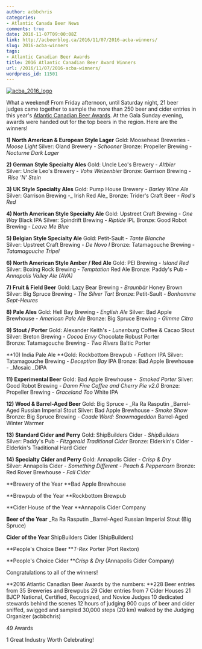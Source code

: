 ```yaml
---
author: acbbchris
categories:
- Atlantic Canada Beer News
comments: true
date: 2016-11-07T09:00:08Z
link: http://acbeerblog.ca/2016/11/07/2016-acba-winners/
slug: 2016-acba-winners
tags:
- Atlantic Canadian Beer Awards
title: 2016 Atlantic Canadian Beer Award Winners
url: /2016/11/07/2016-acba-winners/
wordpress_id: 11501
---
```


[![acba_2016_logo](http://acbeerblog.ca/wp-content/uploads/2016/11/acba_2016_logo.jpg)](http://acbeerblog.ca/wp-content/uploads/2016/11/acba_2016_logo.jpg)



What a weekend! From Friday afternoon, until Saturday night, 21 beer judges came together to sample the more than 250 beer and cider entries in this year's [Atlantic Canadian Beer Awards](https://www.facebook.com/BeerAwardsAtlantic/). At the Gala Sunday evening, awards were handed out for the top beers in the region. Here are the winners!

**1) North American & European Style Lager**
Gold: Moosehead Breweries - _Moose Light_
Silver: Oland Brewery - _Schooner_
Bronze: Propeller Brewing - _Nocturne Dark Lager_

**2) German Style Specialty Ales**
Gold: Uncle Leo's Brewery - _Altbier_
Silver: Uncle Leo's Brewery - _Vohs Weizenbier_
Bronze: Garrison Brewing - _Rise 'N' Stein_

**3) UK Style Specialty Ales**
Gold: Pump House Brewery - _Barley Wine Ale_
Silver: Garrison Brewing -_ Irish Red Ale_
Bronze: Trider's Craft Beer - _Rod's Red_

**4) North American Style Specialty Ale**
Gold: Upstreet Craft Brewing - _One Way_ Black IPA
Silver: Spindrift Brewing - _Riptide_ IPL
Bronze: Good Robot Brewing - _Leave Me Blue_

**5) Belgian Style Specialty Ale**
Gold: Petit-Sault - _Tante Blanche_
Silver: Upstreet Craft Brewing - _De Novo I_
Bronze: Tatamagouche Brewing - _Tatamagouche Tripel_

**6) North American Style Amber / Red Ale**
Gold: PEI Brewing - _Island Red_
Silver: Boxing Rock Brewing - _Temptation_ Red Ale
Bronze: Paddy's Pub - _Annapolis Valley Ale (AVA)_

**7) Fruit & Field Beer**
Gold: Lazy Bear Brewing - _Braunbär_ Honey Brown
Silver: Big Spruce Brewing - _The Silver Tart_
Bronze: Petit-Sault - _Bonhomme Sept-Heures_

**8) Pale Ales**
Gold: Hell Bay Brewing - _English Ale_
Silver: Bad Apple Brewhouse - _American Pale Ale_
Bronze: Big Spruce Brewing - _Gimme Citra_

**9) Stout / Porter**
Gold: Alexander Keith's - _Lunenburg_ Coffee & Cacao Stout
Silver: Breton Brewing - _Cocoa Envy_ Chocolate Robust Porter
Bronze: Tatamagouche Brewing - _Two Rivers_ Baltic Porter

**10) India Pale Ale
**Gold: Rockbottom Brewpub - _Fathom_ IPA
Silver: Tatamagouche Brewing - _Deception Bay_ IPA
Bronze: Bad Apple Brewhouse - _Mosaic _DIPA

**11) Experimental Beer**
Gold: Bad Apple Brewhouse -  _Smoked Porter_
Silver: Good Robot Brewing - _Damn Fine Coffee and Cherry Pie v2.0_
Bronze: Propeller Brewing - _Graceland Too_ White IPA

**12) Wood & Barrel-Aged Beer**
Gold: Big Spruce - _Ra Ra Rasputin _Barrel-Aged Russian Imperial Stout
Silver: Bad Apple Brewhouse - _Smoke Show_
Bronze: Big Spruce Brewing - _Coade Word: Snowmageddon_ Barrel-Aged Winter Warmer

**13) Standard Cider and Perry**
Gold: ShipBuilders Cider - _ShipBuilders_
Silver: Paddy's Pub - _Fitzgerald Traditional Cider_
Bronze: Elderkin's Cider - Elderkin's Traditional Hard Cider

**14) Specialty Cider and Perry**
Gold: Annapolis Cider - _Crisp & Dry_
Silver: Annapolis Cider - _Something Different - Peach & Peppercorn_
Bronze: Red Rover Brewhouse - _Fall Cider_

**Brewery of the Year
**Bad Apple Brewhouse

**Brewpub of the Year
**Rockbottom Brewpub

**Cider House of the Year
**Annapolis Cider Company

**Beer of the Year**
_Ra Ra Rasputin _Barrel-Aged Russian Imperial Stout (Big Spruce)

**Cider of the Year**
ShipBuilders Cider (ShipBuilders)

**People's Choice Beer
**_T-Rex_ Porter (Port Rexton)

**People's Choice Cider
**_Crisp & Dry_ (Annapolis Cider Company)

Congratulations to all of the winners!

**2016 Atlantic Canadian Beer Awards by the numbers:
**228 Beer entries from 35 Breweries and Brewpubs
29 Cider entries from 7 Cider Houses
21 BJCP National, Certified, Recognized, and Novice Judges
10 dedicated stewards behind the scenes
12 hours of judging
900 cups of beer and cider sniffed, swigged and sampled
30,000 steps (20 km) walked by the Judging Organizer (acbbchris)

49 Awards

1 Great Industry Worth Celebrating!
